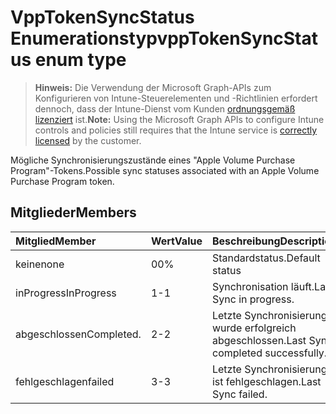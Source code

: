 # <a name="vpptokensyncstatus-enum-type"></a><span data-ttu-id="3b1cd-101">VppTokenSyncStatus Enumerationstyp</span><span class="sxs-lookup"><span data-stu-id="3b1cd-101">vppTokenSyncStatus enum type</span></span>

> <span data-ttu-id="3b1cd-102">**Hinweis:** Die Verwendung der Microsoft Graph-APIs zum Konfigurieren von Intune-Steuerelementen und -Richtlinien erfordert dennoch, dass der Intune-Dienst vom Kunden [ordnungsgemäß lizenziert](https://go.microsoft.com/fwlink/?linkid=839381) ist.</span><span class="sxs-lookup"><span data-stu-id="3b1cd-102">**Note:** Using the Microsoft Graph APIs to configure Intune controls and policies still requires that the Intune service is [correctly licensed](https://go.microsoft.com/fwlink/?linkid=839381) by the customer.</span></span>

<span data-ttu-id="3b1cd-103">Mögliche Synchronisierungszustände eines "Apple Volume Purchase Program"-Tokens.</span><span class="sxs-lookup"><span data-stu-id="3b1cd-103">Possible sync statuses associated with an Apple Volume Purchase Program token.</span></span>
## <a name="members"></a><span data-ttu-id="3b1cd-104">Mitglieder</span><span class="sxs-lookup"><span data-stu-id="3b1cd-104">Members</span></span>
|<span data-ttu-id="3b1cd-105">Mitglied</span><span class="sxs-lookup"><span data-stu-id="3b1cd-105">Member</span></span>|<span data-ttu-id="3b1cd-106">Wert</span><span class="sxs-lookup"><span data-stu-id="3b1cd-106">Value</span></span>|<span data-ttu-id="3b1cd-107">Beschreibung</span><span class="sxs-lookup"><span data-stu-id="3b1cd-107">Description</span></span>|
|:---|:---|:---|
|<span data-ttu-id="3b1cd-108">keine</span><span class="sxs-lookup"><span data-stu-id="3b1cd-108">none</span></span>|<span data-ttu-id="3b1cd-109">0</span><span class="sxs-lookup"><span data-stu-id="3b1cd-109">0%</span></span>|<span data-ttu-id="3b1cd-110">Standardstatus.</span><span class="sxs-lookup"><span data-stu-id="3b1cd-110">Default status</span></span>|
|<span data-ttu-id="3b1cd-111">inProgress</span><span class="sxs-lookup"><span data-stu-id="3b1cd-111">InProgress</span></span>|<span data-ttu-id="3b1cd-112">1</span><span class="sxs-lookup"><span data-stu-id="3b1cd-112">-1</span></span>|<span data-ttu-id="3b1cd-113">Synchronisation läuft.</span><span class="sxs-lookup"><span data-stu-id="3b1cd-113">Last Sync in progress.</span></span>|
|<span data-ttu-id="3b1cd-114">abgeschlossen</span><span class="sxs-lookup"><span data-stu-id="3b1cd-114">Completed.</span></span>|<span data-ttu-id="3b1cd-115">2</span><span class="sxs-lookup"><span data-stu-id="3b1cd-115">-2</span></span>|<span data-ttu-id="3b1cd-116">Letzte Synchronisierung wurde erfolgreich abgeschlossen.</span><span class="sxs-lookup"><span data-stu-id="3b1cd-116">Last Sync completed successfully.</span></span>|
|<span data-ttu-id="3b1cd-117">fehlgeschlagen</span><span class="sxs-lookup"><span data-stu-id="3b1cd-117">failed</span></span>|<span data-ttu-id="3b1cd-118">3</span><span class="sxs-lookup"><span data-stu-id="3b1cd-118">-3</span></span>|<span data-ttu-id="3b1cd-119">Letzte Synchronisierung ist fehlgeschlagen.</span><span class="sxs-lookup"><span data-stu-id="3b1cd-119">Last Sync failed.</span></span>|








